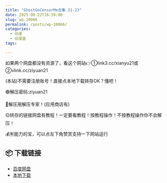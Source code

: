 ```yaml
---
title: "GhostGoCensorMe合集 21-23"
date: 2025-08-22T16:59:00
slug: wp-10066
permalink: /posts/wp-10066/
categories:
  - 动漫
  - 动漫盖
tags:

---
```


如果两个网盘都没有资源了，看这个网站👉①link3.cc/xianyu21或②vlink.cc/ziyuan21

(本站)不需要注册账号！直接点本地下载转存OK？懂吧！

🟢解压密码:ziyuan21

🔵解压用解压专家！(应用商店有)

🟡转存的链接网盘有教程！一定要看教程！按教程操作！不按教程操作你不会解压！

💰🈶能力的宝，可以点左下角赞赏支持一下网站运行

## 📦 下载链接
- [百度网盘](https://blziyuan21.com/pay-download/10066?key=9e3938dc4a&down_id=0)
- [本地下载](https://blziyuan21.com/pay-download/10066?key=9e3938dc4a&down_id=1)

